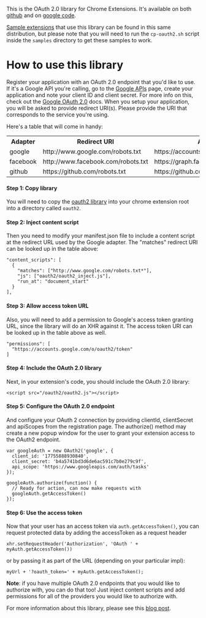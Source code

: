 This is the OAuth 2.0 library for Chrome Extensions. It's available on
both [github][] and on [google code][].

[Sample extensions][samples] that use this library can be found in this same
distribution, but please note that you will need to run the
`cp-oauth2.sh` script inside the `samples` directory to get these
samples to work.

# How to use this library

Register your application with an OAuth 2.0 endpoint that you'd like to
use. If it's a Google API you're calling, go to the [Google APIs][gapi]
page, create your application and note your client ID and client secret.
For more info on this, check out the [Google OAuth 2.0][goauth2] docs.
When you setup your application, you will be asked to provide redirect
URI(s). Please provide the URI that corresponds to the service you're
using.

Here's a table that will come in handy:

<table id="impls">
  <tr>
    <th>Adapter</th>
    <th>Redirect URI</th>
    <th>Access Token URI</th>
  </tr>
  <tr>
    <td>google</td>
    <td>http://www.google.com/robots.txt</td>
    <td>https://accounts.google.com/o/oauth2/token</td>
  </tr>
  <tr>
    <td>facebook</td>
    <td>http://www.facebook.com/robots.txt</td>
    <td>https://graph.facebook.com/oauth/access_token</td>
  </tr>
  <tr>
    <td>github</td>
    <td>https://github.com/robots.txt</td>
    <td>https://github.com/login/oauth/access_token</td>
  </tr>
</table>

#### Step 1: Copy library

You will need to copy the [oauth2 library][oauth2crx] into your chrome
extension root into a directory called `oauth2`.

#### Step 2: Inject content script

Then you need to modify your manifest.json file to include a content
script at the redirect URL used by the Google adapter. The "matches"
redirect URI can be looked up in the table above:

    "content_scripts": [
      {
        "matches": ["http://www.google.com/robots.txt*"],
        "js": ["oauth2/oauth2_inject.js"],
        "run_at": "document_start"
      }
    ],

#### Step 3: Allow access token URL

Also, you will need to add a permission to Google's access token
granting URL, since the library will do an XHR against it. The access
token URI can be looked up in the table above as well.

    "permissions": [
      "https://accounts.google.com/o/oauth2/token"
    ]

#### Step 4: Include the OAuth 2.0 library

Next, in your extension's code, you should include the OAuth 2.0
library:

    <script src="/oauth2/oauth2.js"></script>

#### Step 5: Configure the OAuth 2.0 endpoint

And configure your OAuth 2 connection by providing clientId,
clientSecret and apiScopes from the registration page. The authorize()
method may create a new popup window for the user to grant your
extension access to the OAuth2 endpoint.

    var googleAuth = new OAuth2('google', {
      client_id: '17755888930840',
      client_secret: 'b4a5741bd3d6de6ac591c7b0e279c9f',
      api_scope: 'https://www.googleapis.com/auth/tasks'
    });

    googleAuth.authorize(function() {
      // Ready for action, can now make requests with
      googleAuth.getAccessToken()
    });

#### Step 6: Use the access token

Now that your user has an access token via `auth.getAccessToken()`, you
can request protected data by adding the accessToken as a request header

    xhr.setRequestHeader('Authorization', 'OAuth ' + myAuth.getAccessToken())

or by passing it as part of the URL (depending on your particular impl):

    myUrl + '?oauth_token=' + myAuth.getAccessToken();

**Note**: if you have multiple OAuth 2.0 endpoints that you would like
to authorize with, you can do that too! Just inject content scripts and
add permissions for all of the providers you would like to authorize
with.

For more information about this library, please see this [blog
post][blog].

[gapi]: https://code.google.com/apis/console/
[goauth2]: http://code.google.com/apis/accounts/docs/OAuth2.html
[oauth crx]: http://code.google.com/chrome/extensions/tut_oauth.html
[oauth2crx]: https://github.com/borismus/oauth2-extensions/tree/master/lib

[github]: https://github.com/borismus/oauth2-extensions/
[google code]: http://code.google.com/p/oauth2-extensions/
[samples]: https://github.com/borismus/oauth2-extensions/samples
[blog]: http://smus.com/oauth2-chrome-extensions
